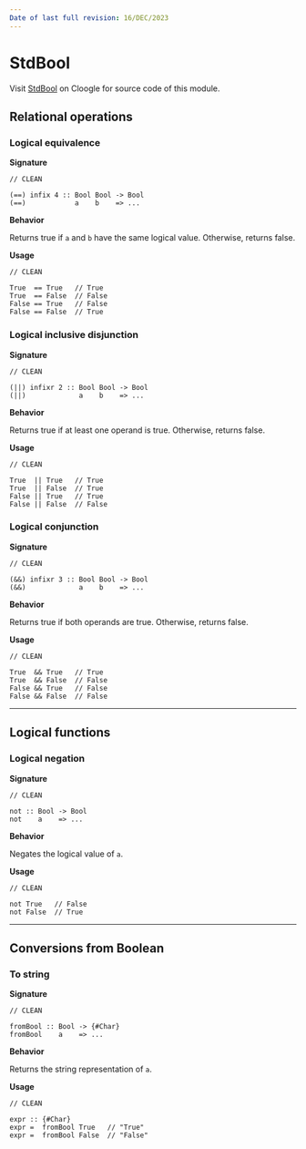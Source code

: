 ```yaml
---
Date of last full revision: 16/DEC/2023
---
```


# StdBool

Visit [StdBool](https://cloogle.org/src/#base-stdenv/StdBool;icl;line=1) on Cloogle for source code of this module.

## Relational operations

### Logical equivalence

**Signature**

```clean
// CLEAN

(==) infix 4 :: Bool Bool -> Bool
(==)            a    b    => ...
```

**Behavior**

Returns true if `a` and `b` have the same logical value.
Otherwise, returns false.

**Usage**

```clean
// CLEAN

True  == True   // True
True  == False  // False
False == True   // False
False == False  // True
```

### Logical inclusive disjunction

**Signature**

```clean
// CLEAN

(||) infixr 2 :: Bool Bool -> Bool
(||)             a    b    => ...
```

**Behavior**

Returns true if at least one operand is true. 
Otherwise, returns false.

**Usage**

```clean
// CLEAN

True  || True   // True
True  || False  // True
False || True   // True
False || False  // False
```

### Logical conjunction

**Signature**

```clean
// CLEAN

(&&) infixr 3 :: Bool Bool -> Bool
(&&)             a    b    => ...
```

**Behavior**

Returns true if both operands are true.
Otherwise, returns false.

**Usage**

```clean
// CLEAN

True  && True   // True
True  && False  // False
False && True   // False
False && False  // False
```

---

## Logical functions

### Logical negation

**Signature**

```clean
// CLEAN

not :: Bool -> Bool
not    a    => ...
```

**Behavior**

Negates the logical value of `a`.

**Usage**

```clean
// CLEAN

not True   // False
not False  // True
```

---

## Conversions from Boolean

### To string

**Signature**

```clean
// CLEAN

fromBool :: Bool -> {#Char}
fromBool    a    => ...
```

**Behavior**

Returns the string representation of `a`.

**Usage**

```clean
// CLEAN

expr :: {#Char}
expr =  fromBool True   // "True"
expr =  fromBool False  // "False"
```
